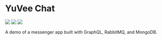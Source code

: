 # YuVee Chat

<p align="left">
<code><img src="https://img.shields.io/badge/GraphQL-purple?logo=apollographql&logoColor=purple&labelColor=white"></code>
<code><img src="https://img.shields.io/badge/rabbitmq-gray?logo=rabbitmq"></code>
<code><img src="https://img.shields.io/badge/mongo-db-green"></code>
</p>


A demo of a messenger app built with GraphQL, RabbitMQ, and MongoDB.